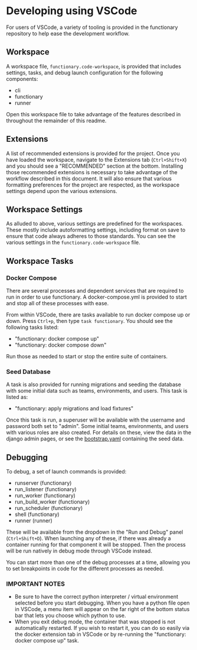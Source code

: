 # Developing using VSCode

For users of VSCode, a variety of tooling is provided in the functionary
repository to help ease the development workflow.

## Workspace

A workspace file, `functionary.code-workspace`, is provided that includes
settings, tasks, and debug launch configuration for the following components:

- cli
- functionary
- runner

Open this workspace file to take advantage of the features described in
throughout the remainder of this readme.

## Extensions

A list of recommended extensions is provided for the project. Once you have
loaded the workspace, navigate to the Extensions tab (`Ctrl+Shift+X`) and you
should see a "RECOMMENDED" section at the bottom. Installing those recommended
extensions is necessary to take advantage of the workflow described in this
document. It will also ensure that various formatting preferences for the
project are respected, as the workspace settings depend upon the various
extensions.

## Workspace Settings

As alluded to above, various settings are predefined for the workspaces. These
mostly include autoformatting settings, including format on save to ensure that
code always adheres to those standards. You can see the various settings in the
`functionary.code-workspace` file.

## Workspace Tasks

### Docker Compose

There are several processes and dependent services that are required to run in
order to use functionary. A docker-compose.yml is provided to start and stop all
of these processes with ease.

From within VSCode, there are tasks available to run docker compose up or down.
Press `Ctrl+p`, then type `task functionary`. You should see the following tasks
listed:

- "functionary: docker compose up"
- "functionary: docker compose down"

Run those as needed to start or stop the entire suite of containers.

### Seed Database

A task is also provided for running migrations and seeding the database with
some initial data such as teams, environments, and users. This task is listed
as:

- "functionary: apply migrations and load fixtures"

Once this task is run, a superuser will be available with the username and
password both set to "admin". Some initial teams, environments, and users with
various roles are also created. For details on these, view the data in the
django admin pages, or see the
[bootstrap.yaml](../functionary/core/fixtures/bootstrap.yaml) containing the
seed data.

## Debugging

To debug, a set of launch commands is provided:

- runserver (functionary)
- run_listener (functionary)
- run_worker (functionary)
- run_build_worker (functionary)
- run_scheduler (functionary)
- shell (functionary)
- runner (runner)

These will be available from the dropdown in the "Run and Debug" panel
(`Ctrl+Shift+D`). When launching any of these, if there was already a container
running for that component it will be stopped. Then the process will be run
natively in debug mode through VSCode instead.

You can start more than one of the debug processes at a time, allowing you to
set breakpoints in code for the different processes as needed.

### IMPORTANT NOTES

- Be sure to have the correct python interpreter / virtual environment selected
  before you start debugging. When you have a python file open in VSCode, a menu
  item will appear on the far right of the bottom status bar that lets you
  choose which python to use.
- When you exit debug mode, the container that was stopped is not automatically
  restarted. If you wish to restart it, you can do so easily via the docker
  extension tab in VSCode or by re-running the "functionary: docker compose up"
  task.
